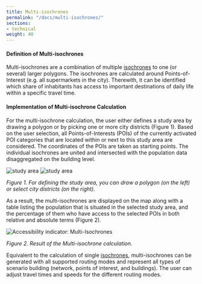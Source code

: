 ```yaml
---
title: Multi-isochrones   
permalink: "/docs/multi-isochrones/"
sections:
- technical
weight: 40
---
```

#### Definition of Multi-isochrones

Multi-isochrones are a combination of multiple [isochrones](/docs/alphashape/ "Documentation on isochrones") to one (or several) larger polygons. The isochrones are calculated around Points-of-Interest (e.g. all supermarkets in the city). Therewith, it can be identified which share of inhabitants has access to important destinations of daily life within a specific travel time. 

#### Implementation of Multi-isochrone Calculation

For the multi-isochrone calculation, the user either defines a study area by drawing a polygon or by picking one or more city districts (Figure 1). Based on the user selection, all Points-of-Interests (POIs) of the currently activated POI categories that are located within or next to this study area are considered. The coordinates of the POIs are taken as starting points. The individual isochrones are united and intersected with the population data disaggregated on the building level. 

<img src="\images\docs\technical_documentation\multi-isochrones\multi-isochrone_1_en.webp" alt="study area" 
style="max-height:300px;"/>
<img src="\images\docs\technical_documentation\multi-isochrones\multi-isochrone_2_en.webp" alt="study area" 
style="max-height:300px;"/>

_Figure 1. For defining the study area, you can draw a polygon (on the left) or select city districts (on the right)._
   
As a result, the multi-isochrones are displayed on the map along with a table listing the population that is situated in the selected study area, and the percentage of them who have access to the selected POIs in both relative and absolute terms (Figure 2).

![Accessibility indicator: Multi-Isochrones](/images/docs/technical_documentation/multi-isochrones/multi-isochrone_3_en.webp "Accessibility indicator: Multi-isochrones")

_Figure 2. Result of the Multi-isochrone calculation._

Equivalent to the calculation of single [isochrones](/docs/alphashape/ "Documentation on isochrones"), multi-isochrones can be generated with all supported routing modes and represent all types of scenario building (network, points of interest, and buildings). The user can adjust travel times and speeds for the different routing modes.